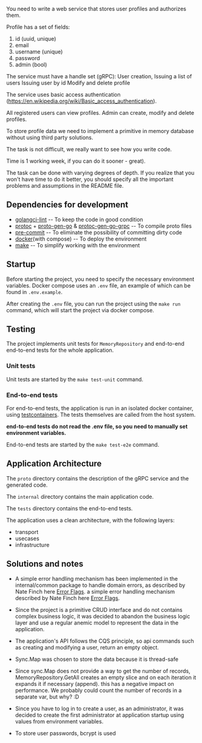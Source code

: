 You need to write a web service that stores user profiles and authorizes them.

Profile has a set of fields:
1. id (uuid, unique)
2. email
3. username (unique)
4. password
5. admin (bool)

The service must have a handle set (gRPC):
User creation,
Issuing a list of users
Issuing user by id
Modify and delete profile

The service uses basic access authentication (https://en.wikipedia.org/wiki/Basic_access_authentication).

All registered users can view profiles.
Admin can create, modify and delete profiles.

To store profile data we need to implement a primitive in memory database without using third party solutions.

The task is not difficult, we really want to see how you write code.

Time is 1 working week, if you can do it sooner - great).

The task can be done with varying degrees of depth. If you realize that you won't have time to do it better, you should specify all the important problems and assumptions in the README file.


## Dependencies for development

* [golangci-lint](https://golangci-lint.run/) -- To keep the code in good condition
* [protoc](https://github.com/protocolbuffers/protobuf/releases/tag/v24.4) + [proto-gen-go](google.golang.org/protobuf/cmd/protoc-gen-go@v1.28) & [protoc-gen-go-grpc](google.golang.org/grpc/cmd/protoc-gen-go-grpc@v1.2) -- To compile proto files
* [pre-commit](https://pre-commit.com/) -- To eliminate the possibility of committing dirty code
* [docker](https://docs.docker.com/get-started/)(with compose) -- To deploy the environment
* [make](https://www.gnu.org/software/make/) -- To simplify working with the environment

## Startup

Before starting the project, you need to specify the necessary environment variables.
Docker compose uses an `.env` file, an example of which can be found in `.env.example`.

After creating the `.env` file, you can run the project using the `make run` command,
which will start the project via docker compose.

## Testing

The project implements unit tests for `MemoryRepository` and
end-to-end end-to-end tests for the whole application.



### Unit tests

Unit tests are started by the `make test-unit` command.

### End-to-end tests

For end-to-end tests, the application is run in an isolated docker container,
using [testcontainers](https://testcontainers.com/).
The tests themselves are called from the host system.

__end-to-end tests do not read the .env file, so you need to manually set environment variables.__

End-to-end tests are started by the `make test-e2e` command.

## Application Architecture

The `proto` directory contains the description of the gRPC service and the generated code.

The `internal` directory contains the main application code.

The `tests` directory contains the end-to-end tests.

The application uses a clean architecture, with the following layers:
* transport
* usecases
* infrastructure

## Solutions and notes

* A simple error handling mechanism has been implemented in the internal/common package to handle domain errors, as described by Nate Finch here [Error Flags]().
a simple error handling mechanism described by Nate Finch here [Error Flags](https://npf.io/2021/04/errorflags/).

* Since the project is a primitive CRUD interface and do not contains
complex business logic, it was decided to abandon the business logic layer
and use a regular anemic model to represent the data in the application.

* The application's API follows the CQS principle, so api commands such as
creating and modifying a user, return an empty object.

* Sync.Map was chosen to store the data because it is thread-safe

* Since sync.Map does not provide a way to get the number of records,
MemoryRepository.GetAll creates an empty slice and on each iteration it expands it if necessary (append).
this has a negative impact on performance.
We probably could count the number of records in a separate var, but why? :D
* Since you have to log in to create a user,
as an administrator, it was decided to create the first administrator
at application startup using values from environment variables.

* To store user passwords, bcrypt is used